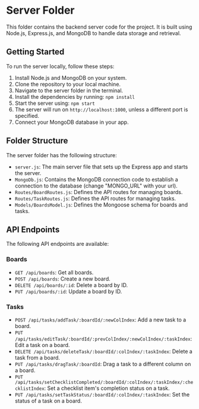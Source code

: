 # Server Folder

This folder contains the backend server code for the project. It is built using Node.js, Express.js, and MongoDB to handle data storage and retrieval.

## Getting Started

To run the server locally, follow these steps:

1. Install Node.js and MongoDB on your system.
2. Clone the repository to your local machine.
3. Navigate to the server folder in the terminal.
4. Install the dependencies by running: `npm install`
5. Start the server using: `npm start`
6. The server will run on `http://localhost:1000`, unless a different port is specified.
7. Connect your MongoDB database in your app.

## Folder Structure

The server folder has the following structure:

- `server.js`: The main server file that sets up the Express app and starts the server.
- `MongoDb.js`: Contains the MongoDB connection code to establish a connection to the database (change "MONGO_URL" with your url).
- `Routes/BoardRoutes.js`: Defines the API routes for managing boards.
- `Routes/TaskRoutes.js`: Defines the API routes for managing tasks.
- `Models/BoardsModel.js`: Defines the Mongoose schema for boards and tasks.

## API Endpoints

The following API endpoints are available:

### Boards

- `GET /api/boards`: Get all boards.
- `POST /api/boards`: Create a new board.
- `DELETE /api/boards/:id`: Delete a board by ID.
- `PUT /api/boards/:id`: Update a board by ID.

### Tasks

- `POST /api/tasks/addTask/:boardId/:newColIndex`: Add a new task to a board.
- `PUT /api/tasks/editTask/:boardId/:prevColIndex/:newColIndex/:taskIndex`: Edit a task on a board.
- `DELETE /api/tasks/deleteTask/:boardId/:colIndex/:taskIndex`: Delete a task from a board.
- `PUT /api/tasks/dragTask/:boardId`: Drag a task to a different column on a board.
- `PUT /api/tasks/setChecklistCompleted/:boardId/:colIndex/:taskIndex/:checklistIndex`: Set a checklist item's completion status on a task.
- `PUT /api/tasks/setTaskStatus/:boardId/:colIndex/:taskIndex`: Set the status of a task on a board.
